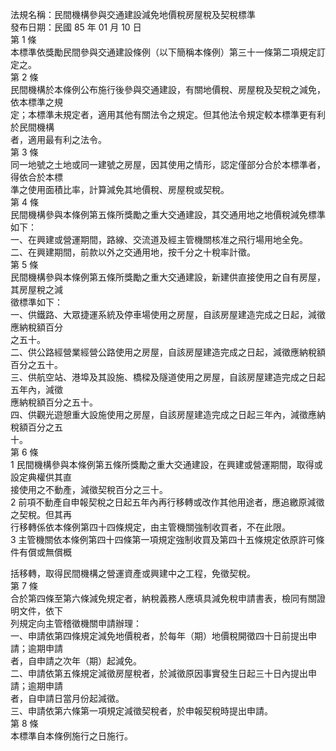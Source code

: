 法規名稱：民間機構參與交通建設減免地價稅房屋稅及契稅標準  
發布日期：民國 85 年 01 月 10 日  
第 1 條  
本標準依獎勵民間參與交通建設條例（以下簡稱本條例）第三十一條第二項規定訂定之。  
第 2 條  
民間機構於本條例公布施行後參與交通建設，有關地價稅、房屋稅及契稅之減免，依本標準之規  
定；本標準未規定者，適用其他有關法令之規定。但其他法令規定較本標準更有利於民間機構  
者，適用最有利之法令。  
第 3 條  
同一地號之土地或同一建號之房屋，因其使用之情形，認定僅部分合於本標準者，得依合於本標  
準之使用面積比率，計算減免其地價稅、房屋稅或契稅。  
第 4 條  
民間機構參與本條例第五條所獎勵之重大交通建設，其交通用地之地價稅減免標準如下：  
一、在興建或營運期間，路線、交流道及經主管機關核准之飛行場用地全免。  
二、在興建期間，前款以外之交通用地，按千分之十稅率計徵。  
第 5 條  
民間機構參與本條例第五條所獎勵之重大交通建設，新建供直接使用之自有房屋，其房屋稅之減  
徵標準如下：  
一、供鐵路、大眾捷運系統及停車場使用之房屋，自該房屋建造完成之日起，減徵應納稅額百分  
之五十。  
二、供公路經營業經營公路使用之房屋，自該房屋建造完成之日起，減徵應納稅額百分之五十。  
三、供航空站、港埠及其設施、橋樑及隧道使用之房屋，自該房屋建造完成之日起五年內，減徵  
應納稅額百分之五十。  
四、供觀光遊憩重大設施使用之房屋，自該房屋建造完成之日起三年內，減徵應納稅額百分之五  
十。  
第 6 條  
1 民間機構參與本條例第五條所獎勵之重大交通建設，在興建或營運期間，取得或設定典權供其直  
接使用之不動產，減徵契稅百分之三十。  
2 前項不動產自申報契稅之日起五年內再行移轉或改作其他用途者，應追繳原減徵之契稅。但其再  
行移轉係依本條例第四十四條規定，由主管機關強制收買者，不在此限。  
3 主管機關依本條例第四十四條第一項規定強制收買及第四十五條規定依原許可條件有償或無償概  


括移轉，取得民間機構之營運資產或興建中之工程，免徵契稅。  
第 7 條  
合於第四條至第六條減免規定者，納稅義務人應填具減免稅申請書表，檢同有關證明文件，依下  
列規定向主管稽徵機關申請辦理：  
一、申請依第四條規定減免地價稅者，於每年（期）地價稅開徵四十日前提出申請；逾期申請  
者，自申請之次年（期）起減免。  
二、申請依第五條規定減徵房屋稅者，於減徵原因事實發生日起三十日內提出申請；逾期申請  
者，自申請日當月份起減徵。  
三、申請依第六條第一項規定減徵契稅者，於申報契稅時提出申請。  
第 8 條  
本標準自本條例施行之日施行。  


